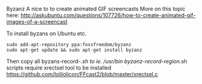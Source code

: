 



Byzanz
A nice to to create animated GIF screencasts
More on this topic here: http://askubuntu.com/questions/107726/how-to-create-animated-gif-images-of-a-screencast

To install byzans on Ubuntu etc.

    sudo add-apt-repository ppa:fossfreedom/byzanz
    sudo apt-get update && sudo apt-get install byzanz

Then copy all byzans-record-*.sh to ie. /usr/bin
byzanz-record-region*.sh scripts require xrectsel tool to be installed
https://github.com/lolilolicon/FFcast2/blob/master/xrectsel.c


